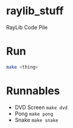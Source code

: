 # raylib_stuff

RayLib Code Pile

# Run

```bash
make <thing>
```

# Runnables

- DVD Screen `make dvd`
- Pong `make pong`
- Snake `make snake`
